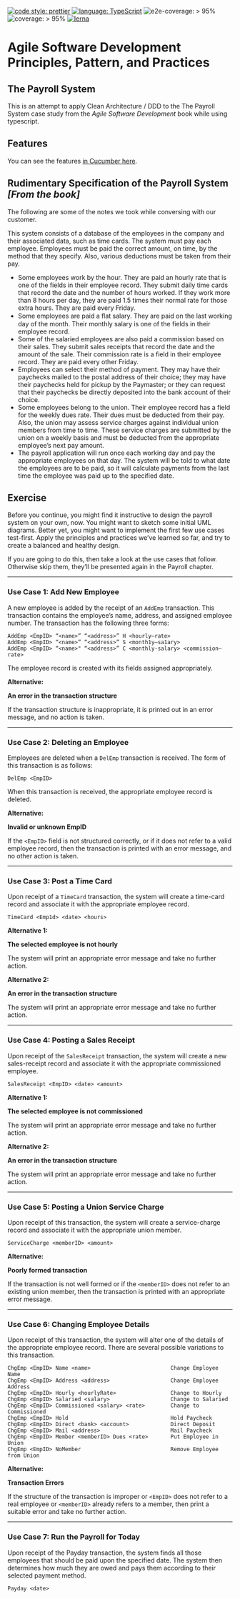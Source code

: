 [![code style: prettier](https://img.shields.io/badge/code_style-prettier-ff69b4)](https://github.com/prettier/prettier)
[![language: TypeScript](https://img.shields.io/badge/Language-TypeScript-blue)](https://www.typescriptlang.org/)
![e2e-coverage: > 95%](https://img.shields.io/badge/e2e%20coverage-%3E%2095%25-green)
![coverage: > 95%](https://img.shields.io/badge/coverage-%3E%2095%25-green)
[![lerna](https://img.shields.io/badge/maintained%20with-lerna-cc00ff.svg)](https://lerna.js.org/)

<h1> 
    Agile Software Development <br/>
    Principles, Pattern, and Practices
</h1>

## The Payroll System 

This is an attempt to apply Clean Architecture / DDD to the The Payroll System
case study from the *Agile Software Development* book while using typescript.

## Features

You can see the features [in Cucumber here](https://github.com/adjerbetian/bobs-payroll/tree/master/packages/e2e/src/features).

## Rudimentary Specification of the Payroll System *[From the book]*

The following are some of the notes we took while conversing with our customer.

This system consists of a database of the employees in the company and their associated data, such as time
cards. The system must pay each employee. Employees must be paid the correct amount, on time, by the method
that they specify. Also, various deductions must be taken from their pay.

- Some employees work by the hour. They are paid an hourly rate that is one of the fields in their employee
record. They submit daily time cards that record the date and the number of hours worked. If they work more
than 8 hours per day, they are paid 1.5 times their normal rate for those extra hours. They are paid every
Friday.
- Some employees are paid a ﬂat salary. They are paid on the last working day of the month. Their monthly
salary is one of the fields in their employee record.
- Some of the salaried employees are also paid a commission based on their sales. They submit sales receipts
that record the date and the amount of the sale. Their commission rate is a field in their employee record.
They are paid every other Friday.
- Employees can select their method of payment. They may have their paychecks mailed to the postal address
of their choice; they may have their paychecks held for pickup by the Paymaster; or they can request that
their paychecks be directly deposited into the bank account of their choice.
- Some employees belong to the union. Their employee record has a field for the weekly dues rate. Their dues
must be deducted from their pay. Also, the union may assess service charges against individual union members 
from time to time. These service charges are submitted by the union on a weekly basis and must be
deducted from the appropriate employee’s next pay amount.
- The payroll application will run once each working day and pay the appropriate employees on that day. The
system will be told to what date the employees are to be paid, so it will calculate payments from the last time
the employee was paid up to the specified date.

## Exercise

Before you continue, you might find it instructive to design the payroll system on your own, now. You might want
to sketch some initial UML diagrams. Better yet, you might want to implement the first few use cases test-first.
Apply the principles and practices we’ve learned so far, and try to create a balanced and healthy design.

If you are going to do this, then take a look at the use cases that follow. Otherwise skip them, they’ll be 
presented again in the Payroll chapter.

---

### Use Case 1: Add New Employee

A new employee is added by the receipt of an `AddEmp` transaction. This transaction contains the employee’s
name, address, and assigned employee number. The transaction has the following three forms:

    AddEmp <EmpID> “<name>” “<address>” H <hourly—rate>
    AddEmp <EmpID> “<name>” “<address>” S <month1y—sa1ary>
    AddEmp <EmpID> “<name>" “<address>” C <monthly-salary> <commission—rate>

The employee record is created with its fields assigned appropriately.

**Alternative:**

**An error in the transaction structure**

If the transaction structure is inappropriate, it is printed out in an error message, and no action is taken.

---

### Use Case 2: Deleting an Employee

Employees are deleted when a `DelEmp` transaction is received. The form of this transaction is as follows:

    DelEmp <EmpID>

When this transaction is received, the appropriate employee record is deleted.

**Alternative:**

**Invalid or unknown EmpID**

If the `<EmpID>` field is not structured correctly, or if it does not refer to a valid employee record, then the
transaction is printed with an error message, and no other action is taken.

---

### Use Case 3: Post a Time Card

Upon receipt of a `TimeCard` transaction, the system will create a time-card record and associate it with the
appropriate employee record.

    TimeCard <Emp1d> <date> <hours>
    
**Alternative 1:**

**The selected employee is not hourly**

The system will print an appropriate error message and take no further action.

**Alternative 2:**

**An error in the transaction structure**

The system will print an appropriate error message and take no further action.

---

### Use Case 4: Posting a Sales Receipt

Upon receipt of the `SalesReceipt` transaction, the system will create a new sales-receipt record and associate
it with the appropriate commissioned employee.

    SalesReceipt <EmpID> <date> <amount>

**Alternative 1:**

**The selected employee is not commissioned**

The system will print an appropriate error message and take no further action.

**Alternative 2:**

**An error in the transaction structure**

The system will print an appropriate error message and take no further action.

---

### Use Case 5: Posting a Union Service Charge

Upon receipt of this transaction, the system will create a service-charge record and associate it with the
appropriate union member.

    ServiceCharge <memberID> <amount>

**Alternative:**

**Poorly formed transaction**

If the transaction is not well formed or if the `<memberID>` does not refer to an existing union member, then
the transaction is printed with an appropriate error message.

---

### Use Case 6: Changing Employee Details

Upon receipt of this transaction, the system will alter one of the details of the appropriate employee record.
There are several possible variations to this transaction.

    ChgEmp <EmpID> Name <name>                         Change Employee Name
    ChgEmp <EmpID> Address <address>                   Change Employee Address
    ChgEmp <EmpID> Hourly <hourlyRate>                 Change to Hourly
    ChgEmp <EmpID> Salaried <salary>                   Change to Salaried
    ChgEmp <EmpID> Commissioned <salary> <rate>        Change to Commissioned
    ChgEmp <EmpID> Hold                                Hold Paycheck
    ChgEmp <EmpID> Direct <bank> <account>             Direct Deposit
    ChgEmp <EmpID> Mail <address>                      Mail Paycheck
    ChgEmp <EmpID> Member <memberID> Dues <rate>       Put Employee in Union
    ChgEmp <EmpID> NoMember                            Remove Employee from Union

**Alternative:**

**Transaction Errors**

If the structure of the transaction is improper or `<EmpID>` does not refer to a real employee or `<memberID>`
already refers to a member, then print a suitable error and take no further action.

---

### Use Case 7: Run the Payroll for Today

Upon receipt of the Payday transaction, the system finds all those employees that should be paid upon the
specified date. The system then determines how much they are owed and pays them according to their
selected payment method.

    Payday <date>
